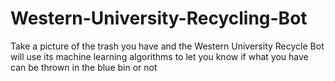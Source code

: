 # Western-University-Recycling-Bot
Take a picture of the trash you have and the Western University Recycle Bot will use its machine learning algorithms to let you know if what you have can be thrown in the blue bin or not
